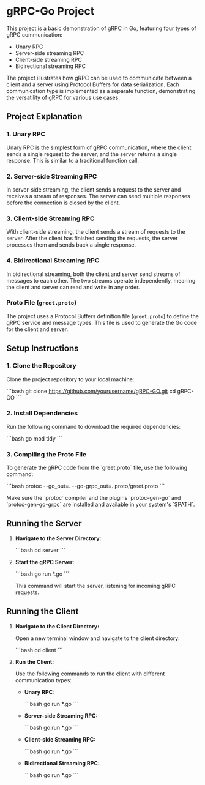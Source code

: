 # gRPC-Go Project

This project is a basic demonstration of gRPC in Go, featuring four types of gRPC communication:
- Unary RPC
- Server-side streaming RPC
- Client-side streaming RPC
- Bidirectional streaming RPC

The project illustrates how gRPC can be used to communicate between a client and a server using Protocol Buffers for data serialization. Each communication type is implemented as a separate function, demonstrating the versatility of gRPC for various use cases.

## Project Explanation

### 1. Unary RPC
Unary RPC is the simplest form of gRPC communication, where the client sends a single request to the server, and the server returns a single response. This is similar to a traditional function call.

### 2. Server-side Streaming RPC
In server-side streaming, the client sends a request to the server and receives a stream of responses. The server can send multiple responses before the connection is closed by the client.

### 3. Client-side Streaming RPC
With client-side streaming, the client sends a stream of requests to the server. After the client has finished sending the requests, the server processes them and sends back a single response.

### 4. Bidirectional Streaming RPC
In bidirectional streaming, both the client and server send streams of messages to each other. The two streams operate independently, meaning the client and server can read and write in any order.

### Proto File (`greet.proto`)

The project uses a Protocol Buffers definition file (`greet.proto`) to define the gRPC service and message types. This file is used to generate the Go code for the client and server.


## Setup Instructions

### 1. Clone the Repository

Clone the project repository to your local machine:

\`\`\`bash
git clone https://github.com/yourusername/gRPC-GO.git
cd gRPC-GO
\`\`\`

### 2. Install Dependencies

Run the following command to download the required dependencies:

\`\`\`bash
go mod tidy
\`\`\`

### 3. Compiling the Proto File

To generate the gRPC code from the \`greet.proto\` file, use the following command:

\`\`\`bash
protoc --go_out=. --go-grpc_out=. proto/greet.proto
\`\`\`

Make sure the \`protoc\` compiler and the plugins \`protoc-gen-go\` and \`protoc-gen-go-grpc\` are installed and available in your system's \`$PATH\`.

## Running the Server

1. **Navigate to the Server Directory:**

   \`\`\`bash
   cd server
   \`\`\`

2. **Start the gRPC Server:**

   \`\`\`bash
   go run *.go
   \`\`\`

   This command will start the server, listening for incoming gRPC requests.

## Running the Client

1. **Navigate to the Client Directory:**

   Open a new terminal window and navigate to the client directory:

   \`\`\`bash
   cd client
   \`\`\`

2. **Run the Client:**

   Use the following commands to run the client with different communication types:

   - **Unary RPC:**

     \`\`\`bash
     go run *.go 
     \`\`\`

   - **Server-side Streaming RPC:**

     \`\`\`bash
     go run *.go 
     \`\`\`

   - **Client-side Streaming RPC:**

     \`\`\`bash
     go run *.go 
     \`\`\`

   - **Bidirectional Streaming RPC:**

     \`\`\`bash
     go run *.go 
     \`\`\`

